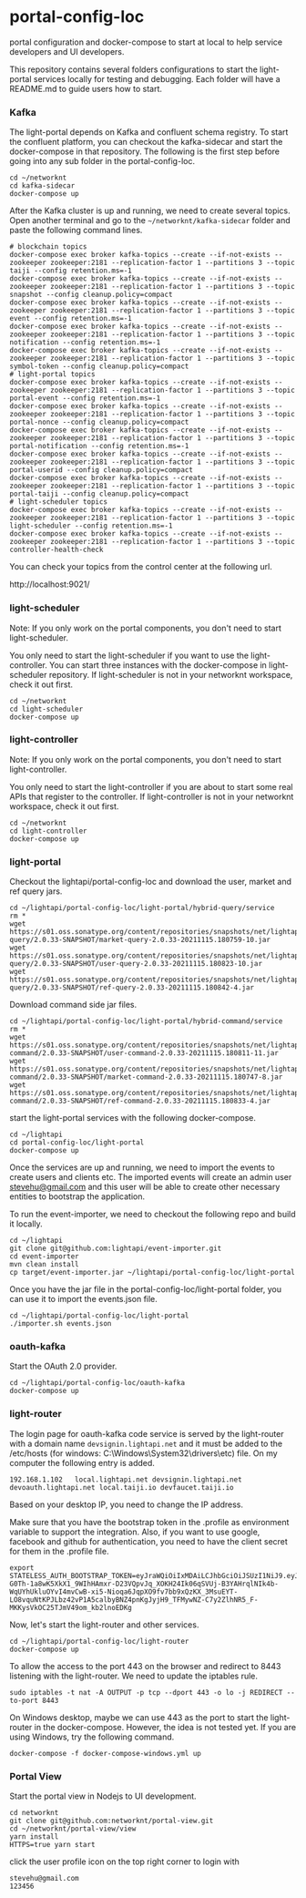 # portal-config-loc
portal configuration and docker-compose to start at local to help service developers and UI developers.

This repository contains several folders configurations to start the light-portal services locally for testing and debugging. Each folder will have a README.md to guide users how to start.

### Kafka

The light-portal depends on Kafka and confluent schema registry. To start the confluent platform, you can checkout the kafka-sidecar and start the docker-compose in that repository. The following is the first step before going into any sub folder in the portal-config-loc. 

```
cd ~/networknt
cd kafka-sidecar
docker-compose up
```

After the Kafka cluster is up and running, we need to create several topics. Open another terminal and go to the `~/networknt/kafka-sidecar` folder and paste the following command lines.

```
# blockchain topics
docker-compose exec broker kafka-topics --create --if-not-exists --zookeeper zookeeper:2181 --replication-factor 1 --partitions 3 --topic taiji --config retention.ms=-1
docker-compose exec broker kafka-topics --create --if-not-exists --zookeeper zookeeper:2181 --replication-factor 1 --partitions 3 --topic snapshot --config cleanup.policy=compact
docker-compose exec broker kafka-topics --create --if-not-exists --zookeeper zookeeper:2181 --replication-factor 1 --partitions 3 --topic event --config retention.ms=-1
docker-compose exec broker kafka-topics --create --if-not-exists --zookeeper zookeeper:2181 --replication-factor 1 --partitions 3 --topic notification --config retention.ms=-1
docker-compose exec broker kafka-topics --create --if-not-exists --zookeeper zookeeper:2181 --replication-factor 1 --partitions 3 --topic symbol-token --config cleanup.policy=compact
# light-portal topics
docker-compose exec broker kafka-topics --create --if-not-exists --zookeeper zookeeper:2181 --replication-factor 1 --partitions 3 --topic portal-event --config retention.ms=-1
docker-compose exec broker kafka-topics --create --if-not-exists --zookeeper zookeeper:2181 --replication-factor 1 --partitions 3 --topic portal-nonce --config cleanup.policy=compact
docker-compose exec broker kafka-topics --create --if-not-exists --zookeeper zookeeper:2181 --replication-factor 1 --partitions 3 --topic portal-notification --config retention.ms=-1
docker-compose exec broker kafka-topics --create --if-not-exists --zookeeper zookeeper:2181 --replication-factor 1 --partitions 3 --topic portal-userid --config cleanup.policy=compact
docker-compose exec broker kafka-topics --create --if-not-exists --zookeeper zookeeper:2181 --replication-factor 1 --partitions 3 --topic portal-taiji --config cleanup.policy=compact
# light-scheduler topics
docker-compose exec broker kafka-topics --create --if-not-exists --zookeeper zookeeper:2181 --replication-factor 1 --partitions 3 --topic light-scheduler --config retention.ms=-1
docker-compose exec broker kafka-topics --create --if-not-exists --zookeeper zookeeper:2181 --replication-factor 1 --partitions 3 --topic controller-health-check

```

You can check your topics from the control center at the following url.

http://localhost:9021/


### light-scheduler

Note: If you only work on the portal components, you don't need to start light-scheduler.

You only need to start the light-scheduler if you want to use the light-controller. You can start three instances with the docker-compose in light-scheduler repository. If light-scheduler is not in your networknt workspace, check it out first.

```
cd ~/networknt
cd light-scheduler
docker-compose up
```

### light-controller

Note: If you only work on the portal components, you don't need to start light-controller.

You only need to start the light-controller if you are about to start some real APIs that register to the controller. If light-controller is not in your networknt workspace, check it out first. 

```
cd ~/networknt
cd light-controller
docker-compose up
```

### light-portal

Checkout the lightapi/portal-config-loc and download the user, market and ref query jars.

```
cd ~/lightapi/portal-config-loc/light-portal/hybrid-query/service
rm *
wget https://s01.oss.sonatype.org/content/repositories/snapshots/net/lightapi/market-query/2.0.33-SNAPSHOT/market-query-2.0.33-20211115.180759-10.jar
wget https://s01.oss.sonatype.org/content/repositories/snapshots/net/lightapi/user-query/2.0.33-SNAPSHOT/user-query-2.0.33-20211115.180823-10.jar
wget https://s01.oss.sonatype.org/content/repositories/snapshots/net/lightapi/ref-query/2.0.33-SNAPSHOT/ref-query-2.0.33-20211115.180842-4.jar

```

Download command side jar files.

```
cd ~/lightapi/portal-config-loc/light-portal/hybrid-command/service
rm *
wget https://s01.oss.sonatype.org/content/repositories/snapshots/net/lightapi/user-command/2.0.33-SNAPSHOT/user-command-2.0.33-20211115.180811-11.jar
wget https://s01.oss.sonatype.org/content/repositories/snapshots/net/lightapi/market-command/2.0.33-SNAPSHOT/market-command-2.0.33-20211115.180747-8.jar
wget https://s01.oss.sonatype.org/content/repositories/snapshots/net/lightapi/ref-command/2.0.33-SNAPSHOT/ref-command-2.0.33-20211115.180833-4.jar
```

start the light-portal services with the following docker-compose.

```
cd ~/lightapi
cd portal-config-loc/light-portal
docker-compose up
```
Once the services are up and running, we need to import the events to create users and clients etc. The imported events will create an admin user stevehu@gmail.com and this user will be able to create other necessary entities to bootstrap the application. 

To run the event-importer, we need to checkout the following repo and build it locally. 

```
cd ~/lightapi
git clone git@github.com:lightapi/event-importer.git
cd event-importer
mvn clean install
cp target/event-importer.jar ~/lightapi/portal-config-loc/light-portal
```

Once you have the jar file in the portal-config-loc/light-portal folder, you can use it to import the events.json file.

```
cd ~/lightapi/portal-config-loc/light-portal
./importer.sh events.json
```

### oauth-kafka

Start the OAuth 2.0 provider. 

```
cd ~/lightapi/portal-config-loc/oauth-kafka
docker-compose up
```

### light-router

The login page for oauth-kafka code service is served by the light-router with a domain name `devsignin.lightapi.net` and it must be added to the /etc/hosts (for windows: C:\Windows\System32\drivers\etc) file. On my computer the following entry is added. 

```
192.168.1.102   local.lightapi.net devsignin.lightapi.net devoauth.lightapi.net local.taiji.io devfaucet.taiji.io
```

Based on your desktop IP, you need to change the IP address. 


Make sure that you have the bootstrap token in the .profile as environment variable to support the integration. Also, if you want to use google, facebook and github for authentication, you need to have the client secret for them in the .profile file.

```
export STATELESS_AUTH_BOOTSTRAP_TOKEN=eyJraWQiOiIxMDAiLCJhbGciOiJSUzI1NiJ9.eyJpc3MiOiJ1cm46Y29tOm5ldHdvcmtudDpvYXV0aDI6djEiLCJhdWQiOiJ1cm46Y29tLm5ldHdvcmtudCIsImV4cCI6MTkxMjk0MzAzMiwianRpIjoia3NPRHl0MlFVU25CY0NublpOMmZSZyIsImlhdCI6MTU5NzU4MzAzMiwibmJmIjoxNTk3NTgyOTEyLCJ2ZXJzaW9uIjoiMS4wIiwiY2xpZW50X2lkIjoiZjdkNDIzNDgtYzY0Ny00ZWZiLWE1MmQtNGM1Nzg3NDIxZTczIiwic2NvcGUiOlsicG9ydGFsLnIiLCJwb3J0YWwudyJdfQ.uCfoIZMx5xhlHvLAnmgkyuSnTGm0pTEosZOgFdGf946XeAxzULQk6mwHz0wu0oNL_L0hT1uOsgANfNpVmS44nbedkqELgHAnJpHf4IP7EStHk3o99MPZSVLufKvKmbP6-G0Th-1a8wK5XkX1_9WIhHAmxr-D23VQpvJq_XOKH24Ik06qSVUj-B3YAHrqlNIk4b-WqUYhUkluOYvI4mvCwB-xi5-Nioqa6JqpXO9fv7bb9xQzKX_3MsuEYT-LO8vquNtKPJLbz42vP1A5calbyBNZ4pnKgJyjH9_TFMywNZ-C7y2ZlhNR5_F-MKKysVkOC25TJmV49om_kb2lnoEDKg
```

Now, let's start the light-router and other services. 

```
cd ~/lightapi/portal-config-loc/light-router
docker-compose up

```

To allow the access to the port 443 on the browser and redirect to 8443 listening with the light-router. We need to update the iptables rule.

```
sudo iptables -t nat -A OUTPUT -p tcp --dport 443 -o lo -j REDIRECT --to-port 8443
```

On Windows desktop, maybe we can use 443 as the port to start the light-router in the docker-compose. However, the idea is not tested yet. If you are using Windows, try the following command. 

```
docker-compose -f docker-compose-windows.yml up
```

### Portal View

Start the portal view in Nodejs to UI development.

```
cd networknt
git clone git@github.com:networknt/portal-view.git
cd ~/networknt/portal-view/view
yarn install
HTTPS=true yarn start

```

click the user profile icon on the top right corner to login with 

```
stevehu@gmail.com
123456
```
